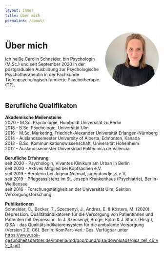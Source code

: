 ```yaml
---
layout: inner
title: Über mich
permalink: /about/
---
```


<img src="https://raw.githubusercontent.com/carolinschneider/carolinschneider.github.io/master/img/lini%20(2).png" alt="" style="float:right;width:35%;">

# Über mich
Ich heiße Carolin Schneider, bin Psychologin (M.Sc.) und seit September 2020 in der postgradualen Ausbildung zur Psychologische Psychotherapeutin in der Fachkunde Tiefenpsychologisch fundierte Psychotherapie (TP). <br> <br>

## Berufliche Qualifikaton

**Akademische Meilensteine** <br />
2020 - M.Sc. Psychologie, Humboldt Universität zu Berlin <br />
2018 - B.Sc. Psychologie, Universität Ulm <br />
2016 - M.Sc. Marketing, Friedrich-Alexander Universität Erlangen-Nürnberg <br />
2014 - Auslandssemester University of Alberta, Edmonton, Kanada <br />
2013 - B.Sc. Kommunikationswissenschaft, Universität Hohenheim <br />
2012 - Auslandssemester Universidad Politécnica de Valencia <br />

**Berufliche Erfahrung** <br />
seit 2020 - Psychologin, Vivantes Klinikum am Urban in Berlin <br />
seit 2020 - Aktives Mitglied bei Kopfsachen e.V. <br />
seit 2019 - Beraterin bei JugendNotmail, jugendundjetzt e.V. <br />
seit 2019 - Pflegeassistenz im St. Joseph Krankenhaus (Psychiatrie), Berlin-Weißensee <br />
seit 2016 - Forschungstätigkeit an der Universität Ulm, Sektion Versorgungsforschung

**Publikationen** <br />
Schneider, C., Becker, T., Szecsenyi, J., Andres, E. & Kösters, M. (2020). Depression. Qualitätsindikatoren für die Versorgung von Patientinnen und Patienten mit Depression. In J. Szecsenyi, Broge, Björn & J. Stock (Hrsg.), QiSA - das Qualitätsindikatorensystem für die ambulante Versorgung (Version 2.0, C6). Berlin: KomPart-Verl.-Ges. Verfügbar unter https://www.aok-gesundheitspartner.de/imperia/md/gpp/bund/qisa/downloads/qisa_teil_c6_v2_0.pdf


